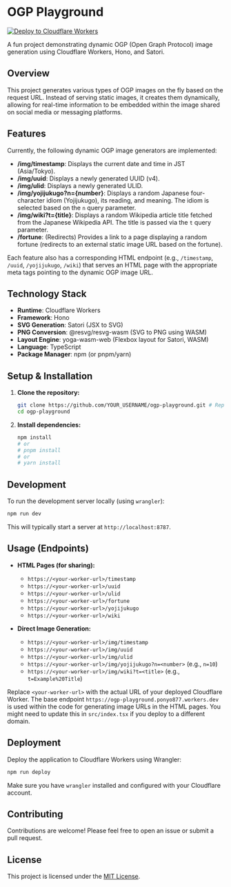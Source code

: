 # OGP Playground

[![Deploy to Cloudflare Workers](https://deploy.workers.cloudflare.com/button)](https://deploy.workers.cloudflare.com/?url=https://github.com/YOUR_USERNAME/ogp-playground) <!-- Replace with your repo URL -->

A fun project demonstrating dynamic OGP (Open Graph Protocol) image generation using Cloudflare Workers, Hono, and Satori.

## Overview

This project generates various types of OGP images on the fly based on the request URL. Instead of serving static images, it creates them dynamically, allowing for real-time information to be embedded within the image shared on social media or messaging platforms.

## Features

Currently, the following dynamic OGP image generators are implemented:

*   **/img/timestamp**: Displays the current date and time in JST (Asia/Tokyo).
*   **/img/uuid**: Displays a newly generated UUID (v4).
*   **/img/ulid**: Displays a newly generated ULID.
*   **/img/yojijukugo?n={number}**: Displays a random Japanese four-character idiom (Yojijukugo), its reading, and meaning. The idiom is selected based on the `n` query parameter.
*   **/img/wiki?t={title}**: Displays a random Wikipedia article title fetched from the Japanese Wikipedia API. The title is passed via the `t` query parameter.
*   **/fortune**: (Redirects) Provides a link to a page displaying a random fortune (redirects to an external static image URL based on the fortune).

Each feature also has a corresponding HTML endpoint (e.g., `/timestamp`, `/uuid`, `/yojijukugo`, `/wiki`) that serves an HTML page with the appropriate meta tags pointing to the dynamic OGP image URL.

## Technology Stack

*   **Runtime**: Cloudflare Workers
*   **Framework**: Hono
*   **SVG Generation**: Satori (JSX to SVG)
*   **PNG Conversion**: @resvg/resvg-wasm (SVG to PNG using WASM)
*   **Layout Engine**: yoga-wasm-web (Flexbox layout for Satori, WASM)
*   **Language**: TypeScript
*   **Package Manager**: npm (or pnpm/yarn)

## Setup & Installation

1.  **Clone the repository:**
    ```bash
    git clone https://github.com/YOUR_USERNAME/ogp-playground.git # Replace with your repo URL
    cd ogp-playground
    ```

2.  **Install dependencies:**
    ```bash
    npm install
    # or
    # pnpm install
    # or
    # yarn install
    ```

## Development

To run the development server locally (using `wrangler`):

```bash
npm run dev
```

This will typically start a server at `http://localhost:8787`.

## Usage (Endpoints)

*   **HTML Pages (for sharing):**
    *   `https://<your-worker-url>/timestamp`
    *   `https://<your-worker-url>/uuid`
    *   `https://<your-worker-url>/ulid`
    *   `https://<your-worker-url>/fortune`
    *   `https://<your-worker-url>/yojijukugo`
    *   `https://<your-worker-url>/wiki`

*   **Direct Image Generation:**
    *   `https://<your-worker-url>/img/timestamp`
    *   `https://<your-worker-url>/img/uuid`
    *   `https://<your-worker-url>/img/ulid`
    *   `https://<your-worker-url>/img/yojijukugo?n=<number>` (e.g., `n=10`)
    *   `https://<your-worker-url>/img/wiki?t=<title>` (e.g., `t=Example%20Title`)

Replace `<your-worker-url>` with the actual URL of your deployed Cloudflare Worker. The base endpoint `https://ogp-playground.ponyo877.workers.dev` is used within the code for generating image URLs in the HTML pages. You might need to update this in `src/index.tsx` if you deploy to a different domain.

## Deployment

Deploy the application to Cloudflare Workers using Wrangler:

```bash
npm run deploy
```

Make sure you have `wrangler` installed and configured with your Cloudflare account.

## Contributing

Contributions are welcome! Please feel free to open an issue or submit a pull request.

## License

This project is licensed under the [MIT License](LICENSE). <!-- You might want to add a LICENSE file -->
